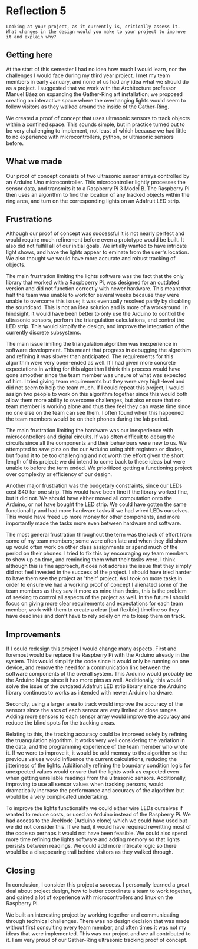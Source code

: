 # Reflection 5

`Looking at your project, as it currently is, critically assess it. What changes in the design would you make to your project to improve it and explain why?`

## Getting here

At the start of this semester I had no idea how much I would learn, nor the challenges I would face during my third year project. I met my team members in early January, and none of us had any idea what we should do as a project. I suggested that we work with the Architecture professor Manuel Báez on expanding the Gather-Ring art installation; we proposed creating an interactive space where the overhanging lights would seem to follow visitors as they walked around the inside of the Gather-Ring.

We created a proof of concept that uses ultrasonic sensors to track objects within a confined space. This sounds simple, but in practice turned out to be very challenging to implement, not least of which because we had little to no experience with microcontrollers, python, or ultrasonic sensors before.

## What we made

Our proof of concept consists of two ultrasonic sensor arrays controlled by an Arduino Uno microcontroller. This microcontroller lightly processes the sensor data, and transmits it to a Raspberry Pi 3 Model B. The Raspberry Pi then uses an algorithm to find the location of any tracked objects within the ring area, and turn on the corresponding lights on an Adafruit LED strip.

## Frustrations

Although our proof of concept was successful it is not nearly perfect and would require much refinement before even a prototype would be built. It also did not fulfill all of our initial goals. We intially wanted to have  intricate light shows, and have the lights appear to eminate from the user's location. We also thought we would have more accurate and robust tracking of objects.

The main frustration limiting the lights software was the fact that the only library that worked with a Raspbperry Pi, was designed for an outdated version and did not function correctly with newer hardware. This meant that half the team was unable to work for several weeks because they were unable to overcome this issue; it was eventually resolved partly by disabling the soundcard. This is not an idea solution and is more of a workaround. In hindsight, it would have been better to only use the Arduino to control the ultrasonic sensors, perform the triangulation calculations, and control the LED strip. This would simpify the design, and improve the integration of the currently discrete subsystems.

The main issue limiting the triangulation algorithm was inexperience in software development. This meant that progress in debugging the algrothim and refining it was slower than anticipated. The requirements for this algorithm were very open-ended as well. If I had given more concrete expectations in writing for this algorithm I think this process would have gone smoother since the team member was unsure of what was expected of him. I tried giving team requirements but they were very high-level and did not seem to help the team much. If I could repeat this project, I would assign two people to work on this algorithm together since this would both allow them more ability to overcome challenges, but also ensure that no team member is working alone and thus they feel they can waste time since no one else on the team can see them. I often found when this happened the team members would be on their phones during the lab period.

The main frustration limiting the hardware was our inexperience with microcontrollers and digital circuits. If was often difficult to debug the circuits since all the components and their behaviours were new to us. We attempted to save pins on the our Arduino using shift registers or diodes, but found it to be too challenging and not worth the effort given the short length of this project; we did intend to come back to these ideas but were unable to before the term ended. We prioritized getting a functioning project over complexity or efficiency of our design.

Another major frustration was the budgetary constraints, since our LEDs cost $40 for one strip. This would have been fine if the library worked fine, but it did not. We should have either moved all computation onto the Arduino, or not have bought the LED strip. We could have gotten the same functionality and had more hardware tasks if we had wired LEDs ourselves. This would have freed up more money for other components, and more importantly made the tasks more even between hardware and software.

The most general frustration throughout the term was the lack of effort from some of my team members; some were often late and when they did show up would often work on other class assignments or spend much of the period on their phones. I tried to fix this by encouraging my team members to show up on time, and reminding them what their tasks were. I think although this is fine approach, it does not address the issue that they simply did not feel invested in the success of the project. I should have tried harder to have them see the project as 'their' project. As I took on more tasks in order to ensure we had a working proof of concept I alienated some of the team members as they saw it more as mine than theirs, this is the problem of seeking to control all aspects of the project as well. In the future I should focus on giving more clear requirements and expectations for each team member, work with them to create a clear [but flexible] timeline so they have deadlines and don't have to rely solely on me to keep them on track.

## Improvements

If I could redesign this project I would change many aspects. First and foremost would be replace the Raspberry Pi with the Arduino already in the system. This would simplify the code since it would only be running on one device, and remove the need for a communication link between the software components of the overall system. This Arduino would probably be the Arduino Mega since it has more pins as well. Additionally, this would solve the issue of the outdated Adafruit LED strip library since the Arduino library continues to works as intended with newer Arduino hardware.

Secondly, using a larger area to track would improve the accuracy of the sensors since the arcs of each sensor are very limited at close ranges. Adding more sensors to each sensor array would improve the accuracy and reduce the blind spots for the tracking areas.

Relating to this, the tracking accuracy could be improved solely by refining the truangulation algorithm. It works very well considering the variation in the data, and the programming experience of the team member who wrote it. If we were to improve it, it would be add memory to the algorithm so the previous values would influence the current calculations, reducing the jitteriness of the lights. Additionally refining the boundary condition logic for unexpected values would ensure that the lights work as expected even when getting unreliable readings from the ultrasonic sensors. Additionally, improving to use all sensor values when tracking persons, would dramatically increase the performance and accuracy of the algorithm but would be a very complicated undertaking.

To improve the lights functionality we could either wire LEDs ourselves if wanted to reduce costs, or used an Arduino instead of the Raspberry Pi. We had access to the JeeNode (Arduino clone) which we could have used but we did not consider this. If we had, it would have required rewritting most of the code so perhaps it would not have been feasible. We could also spend more time refining the lights software and adding memory so that lights persists between readings. We could add more intricate logic so there would be a disappearing trail behind visitors as they walked through.

## Closing

In conclusion, I consider this project a success. I personally learned a great deal about project design, how to better coordinate a team to work together, and gained a lot of experience with microcontrollers and linux on the Raspberry Pi.

We built an interesting project by working together and communicating through technical challenges. There was no design decision that was made without first consulting every team member, and often times it was not my ideas that were implemented. This was our project and we all contributed to it. I am very proud of our Gather-Ring ultrasonic tracking proof of concept.